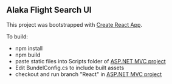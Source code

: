 ## Alaka Flight Search UI

This project was bootstrapped with [Create React App](https://github.com/facebookincubator/create-react-app).

To build:
* npm install
* npm build
* paste static files into Scripts folder of [ASP.NET MVC project](https://github.com/istrupin/Alaska-Flight-Search)
* Edit BundelConfig.cs to include built assets
* checkout and run branch "React" in [ASP.NET MVC project](https://github.com/istrupin/Alaska-Flight-Search)

